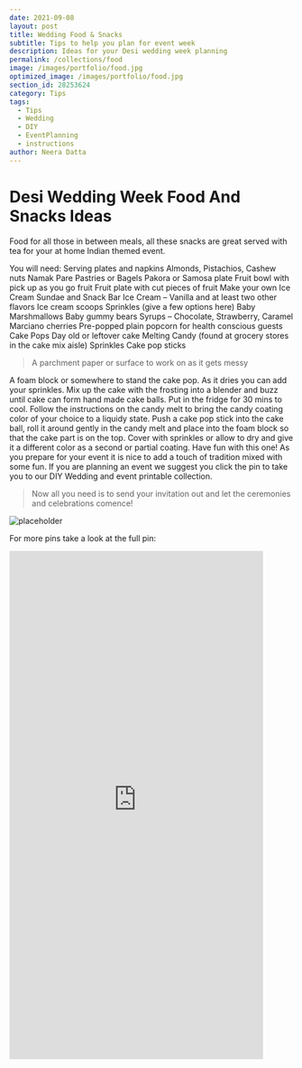 ```yaml
---
date: 2021-09-08
layout: post
title: Wedding Food & Snacks
subtitle: Tips to help you plan for event week
description: Ideas for your Desi wedding week planning
permalink: /collections/food
image: /images/portfolio/food.jpg
optimized_image: /images/portfolio/food.jpg
section_id: 28253624
category: Tips
tags:
  - Tips
  - Wedding
  - DIY
  - EventPlanning
  - instructions
author: Neera Datta
---
```

# Desi Wedding Week Food And Snacks Ideas

Food for all those in between meals, all these snacks are great served with tea for your at home Indian themed event.


You will need:
Serving plates and napkins
Almonds, Pistachios, Cashew nuts
Namak Pare
Pastries or Bagels
Pakora or Samosa plate
Fruit bowl with pick up as you go fruit
Fruit plate with cut pieces of fruit
Make your own Ice Cream Sundae and Snack Bar
Ice Cream – Vanilla and at least two other flavors
Ice cream scoops
Sprinkles (give a few options here)
Baby Marshmallows
Baby gummy bears
Syrups – Chocolate, Strawberry, Caramel
Marciano cherries
Pre-popped plain popcorn for health conscious guests
Cake Pops
Day old or leftover cake
Melting Candy (found at grocery stores in the cake mix aisle)
Sprinkles
Cake pop sticks

> A parchment paper or surface to work on as it gets messy

A foam block or somewhere to stand the cake pop. As it dries you can add your sprinkles.
Mix up the cake with the frosting into a blender and buzz until cake can form hand made cake balls. Put in the fridge for 30 mins to cool. Follow the instructions on the candy melt to bring the candy coating color of your choice to a liquidy state. Push a cake pop stick into the cake ball, roll it around gently in the candy melt and place into the foam block so that the cake part is on the top. Cover with sprinkles or allow to dry and give it a different color as a second or partial coating. Have fun with this one!
As you prepare for your event it is nice to add a touch of tradition mixed with some fun. If you are planning an event we suggest you click the pin to take you to our DIY Wedding and event printable collection.

> Now all you need is to send your invitation out and let the ceremonies and celebrations comence! 

<img src="https://i.etsystatic.com/21226651/r/il/2876e9/2907219204/il_1588xN.2907219204_hlno.jpg" alt="placeholder" title = EditLinkHavanInvitation>

For more pins take a look at the full pin:
<iframe src="https://assets.pinterest.com/ext/embed.html?id=821484788281846405" height="900" width="450" frameborder="0" scrolling="no" ></iframe>









